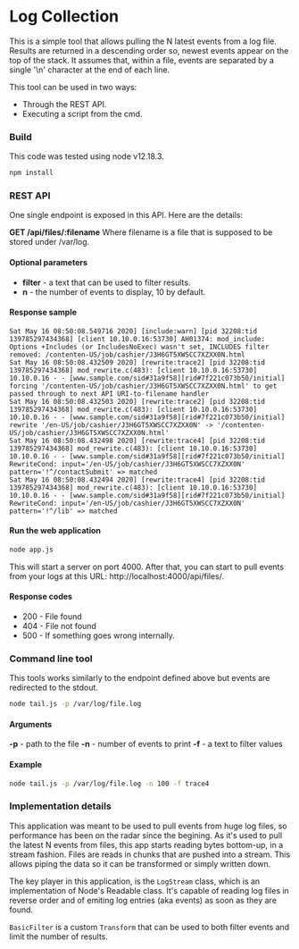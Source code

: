 # Log Collection

This is a simple tool that allows pulling the N latest events from a log file. Results are returned in a descending order so, newest events appear on the top of the stack. It assumes that, within a file, events are separated by a single '\n' character at the end of each line.

This tool can be used in two ways:

* Through the REST API.
* Executing a script from the cmd.

### Build
This code was tested using node v12.18.3.

```bash
npm install
```

### REST API
One single endpoint is exposed in this API. Here are the details:

**GET /api/files/:filename**
Where filename is a file that is supposed to be stored under /var/log.

#### Optional parameters
* **filter** - a text that can be used to filter results.
* **n** - the number of events to display, 10 by default.

#### Response sample
```
Sat May 16 08:50:08.549716 2020] [include:warn] [pid 32208:tid 139785297434368] [client 10.10.0.16:53730] AH01374: mod_include: Options +Includes (or IncludesNoExec) wasn't set, INCLUDES filter removed: /contenten-US/job/cashier/J3H6GT5XWSCC7XZXX0N.html
Sat May 16 08:50:08.432509 2020] [rewrite:trace2] [pid 32208:tid 139785297434368] mod_rewrite.c(483): [client 10.10.0.16:53730] 10.10.0.16 - - [www.sample.com/sid#31a9f58][rid#7f221c073b50/initial] forcing '/contenten-US/job/cashier/J3H6GT5XWSCC7XZXX0N.html' to get passed through to next API URI-to-filename handler
Sat May 16 08:50:08.432503 2020] [rewrite:trace2] [pid 32208:tid 139785297434368] mod_rewrite.c(483): [client 10.10.0.16:53730] 10.10.0.16 - - [www.sample.com/sid#31a9f58][rid#7f221c073b50/initial] rewrite '/en-US/job/cashier/J3H6GT5XWSCC7XZXX0N' -> '/contenten-US/job/cashier/J3H6GT5XWSCC7XZXX0N.html'
Sat May 16 08:50:08.432498 2020] [rewrite:trace4] [pid 32208:tid 139785297434368] mod_rewrite.c(483): [client 10.10.0.16:53730] 10.10.0.16 - - [www.sample.com/sid#31a9f58][rid#7f221c073b50/initial] RewriteCond: input='/en-US/job/cashier/J3H6GT5XWSCC7XZXX0N' pattern='!^/contactSubmit' => matched
Sat May 16 08:50:08.432494 2020] [rewrite:trace4] [pid 32208:tid 139785297434368] mod_rewrite.c(483): [client 10.10.0.16:53730] 10.10.0.16 - - [www.sample.com/sid#31a9f58][rid#7f221c073b50/initial] RewriteCond: input='/en-US/job/cashier/J3H6GT5XWSCC7XZXX0N' pattern='!^/lib' => matched
```

#### Run the web application
```bash
node app.js
```
This will start a server on port 4000. After that, you can start to pull events from your logs at this URL: http://localhost:4000/api/files/<log-file>.

#### Response codes
* 200 - File found
* 404 - File not found
* 500 - If something goes wrong internally.

### Command line tool
This tools works similarly to the endpoint defined above but events are redirected to the stdout.
```bash
node tail.js -p /var/log/file.log
```
#### Arguments
**-p** - path to the file
**-n** - number of events to print
**-f** - a text to filter values

#### Example
```bash
node tail.js -p /var/log/file.log -n 100 -f trace4
```

### Implementation details
This application was meant to be used to pull events from huge log files, so performance has been on the radar since the begining.
As it's used to pull the latest N events from files, this app starts reading bytes bottom-up, in a stream fashion. Files are reads in chunks that are pushed into a stream. This allows piping the data so it can be transformed or simply written down.

The key player in this application, is the ```LogStream``` class, which is an implementation of Node's Readable class. It's capable of reading log files in reverse order and of emiting log entries (aka events) as soon as they are found.

```BasicFilter``` is a custom ```Transform``` that can be used to both filter events and limit the number of results.
